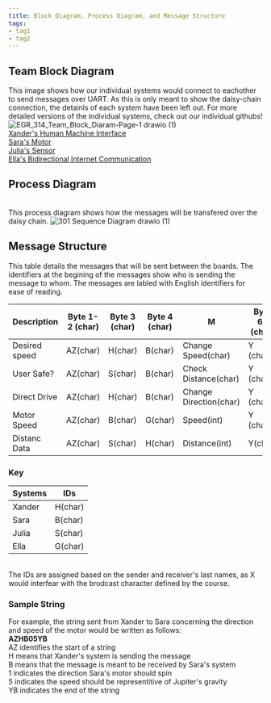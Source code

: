```yaml
---
title: Block Diagram, Process Diagram, and Message Structure
tags:
- tag1
- tag2
---
```

## Team Block Diagram
This image shows how our individual systems would connect to eachother to send messages over UART. As this is only meant to show the daisy-chain connection, the detainls of each system have been left out. For more detailed versions of the individual systems, check out our individual githubs! <br>
![EGR_314_Team_Block_Diaram-Page-1 drawio (1)](https://github.com/user-attachments/assets/33fdedd6-2b3a-41a9-8519-0ec4a5719b93)
<br>
[Xander's Human Machine Interface](https://xanderheafey.github.io/Block-Diagram/)<br>
[Sara's Motor](https://sarabohart.github.io/blockdiagram/)<br>
[Julia's Sensor](https://juliasmith141414.github.io/blockdiagram/)<br>
[Ella's Bidirectional Internet Communication](https://starfruwuit.github.io/egr314report/01BlockDiagram/)
## Process Diagram
<br> This process diagram shows how the messages will be transfered over the daisy chain. 
![301 Sequence Diagram drawio (1)](https://github.com/user-attachments/assets/35a8e47c-466e-43e9-9cf5-69d27b3ec3d4)

## Message Structure
This table details the messages that will be sent between the boards. The identifiers at the begining of the messages show who is sending the message to whom. The messages are labled with English identifiers for ease of reading. <br>

|Description	|Byte 1-2 (char)	|Byte 3 (char)	|Byte 4 (char)	|M	|Byte 63 (char)	|Byte 64 (char)|
|-------------|---------------------|-----------------|-------------------|---|-------------------|------------------|
|Desired speed	|AZ(char)|H(char)	|B(char)	|Change Speed(char)	|Y (char)	|B (char)|
|User Safe?	|AZ(char)	|S(char)	|B(char)	|Check Distance(char)	|Y (char)	|B (char)|
|Direct Drive	|AZ(char)	|H(char)	|B(char)	|Change Direction(char)	|Y (char)	|B (char)|
|Motor Speed	|AZ(char)	|B(char)	|G(char)	|Speed(int)	|Y (char)	|B (char)|
|Distanc Data |AZ(char) |S(char)  |H(char)  |Distance(int) |Y(char) |B(char)|

### Key
Systems	| IDs
--------|------------
Xander	|H(char)
Sara	  |B(char)
Julia	  |S(char)
Ella	  |G(char)

<br>The IDs are assigned based on the sender and receiver's last names, as X would interfear with the brodcast character defined by the course.<br>
### Sample String
For example, the string sent from Xander to Sara concerning the direction and speed of the motor would be written as follows:<br>
**AZHB05YB** <br>
AZ identifies the start of a string<br>
H means that Xander's system is sending the message<br>
B means that the message is meant to be received by Sara's system<br>
1 indicates the direction Sara's motor should spin <br>
5 indicates the speed should be representitive of Jupiter's gravity <br>
YB indicates the end of the string
